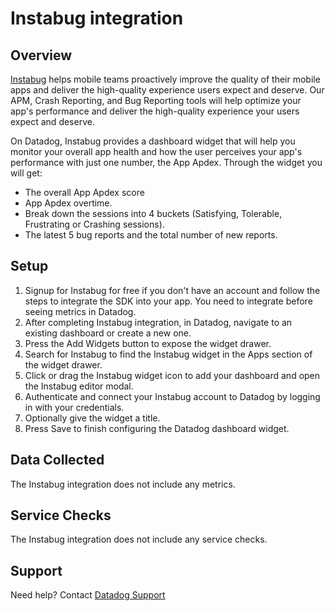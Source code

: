 # Instabug integration
## Overview

[Instabug](http://instabug.com) helps mobile teams proactively improve the quality of their mobile apps and deliver the high-quality experience users expect and deserve. Our APM, Crash Reporting, and Bug Reporting tools will help optimize your app's performance and deliver the high-quality experience your users expect and deserve.

On Datadog, Instabug provides a dashboard widget that will help you monitor your overall app health and how the user perceives your app's performance with just one number, the App Apdex. Through the widget you will get:
- The overall App Apdex score
- App Apdex overtime.
- Break down the sessions into 4 buckets (Satisfying, Tolerable, Frustrating or Crashing sessions).
- The latest 5 bug reports and the total number of new reports.

## Setup
1. Signup for Instabug for free if you don't have an account and follow the steps to integrate the SDK into your app. You need to integrate before seeing metrics in Datadog.
2. After completing Instabug integration, in Datadog, navigate to an existing dashboard or create a new one.
3. Press the Add Widgets button to expose the widget drawer.
4. Search for Instabug to find the Instabug widget in the Apps section of the widget drawer.
5. Click or drag the Instabug widget icon to add your dashboard and open the Instabug editor modal.
6. Authenticate and connect your Instabug account to Datadog by logging in with your credentials.
7. Optionally give the widget a title.
8. Press Save to finish configuring the Datadog dashboard widget.

## Data Collected
The Instabug integration does not include any metrics.

## Service Checks
The Instabug integration does not include any service checks.

## Support
Need help? Contact [Datadog Support](https://docs.datadoghq.com/help/)
